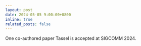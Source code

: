 ```yaml
---
layout: post
date: 2024-05-05 9:00:00+0800
inline: true
related_posts: false
---
```


One co-authored paper Tassel is accepted at SIGCOMM 2024.
